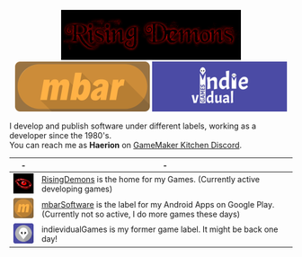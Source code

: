 <p align="center">
  <img src="https://github.com/Grisgram/Grisgram/blob/main/images/demons.png" />
  <img src="https://github.com/Grisgram/Grisgram/blob/main/images/mbar.png" />
  <img src="https://github.com/Grisgram/Grisgram/blob/main/images/indie.png" />
</p>

I develop and publish software under different labels, working as a developer since the 1980's.<br>You can reach me as **Haerion** on [GameMaker Kitchen Discord](https://discord.gg/8krYCqr).</p>

|-|-|
|-----------------------------------------------------------------------------------------------------------------------------------------------------------------------------------------------------------------------------|-------------------------------------------------------------------------------------------------------|
| ![demons logo](https://github.com/Grisgram/Grisgram/blob/main/images/demons_eye.png) | [RisingDemons](https://www.risingdemons.com) is the home for my Games. (Currently active developing games)|
| ![mbar logo](https://github.com/Grisgram/Grisgram/blob/main/images/mbar_m.png) | [mbarSoftware](https://play.google.com/store/apps/dev?id=8162011393461804761) is the label for my Android Apps on Google Play. (Currently not so active, I do more games these days)|
| ![indie logo](https://github.com/Grisgram/Grisgram/blob/main/images/chuck.png) | indievidualGames is my former game label. It might be back one day! |






<!--
**Grisgram/Grisgram** is a ✨ _special_ ✨ repository because its `README.md` (this file) appears on your GitHub profile.

Here are some ideas to get you started:

- 🔭 I’m currently working on ...
- 🌱 I’m currently learning ...
- 👯 I’m looking to collaborate on ...
- 🤔 I’m looking for help with ...
- 💬 Ask me about ...
- 📫 How to reach me: ...
- 😄 Pronouns: ...
- ⚡ Fun fact: ...
-->
